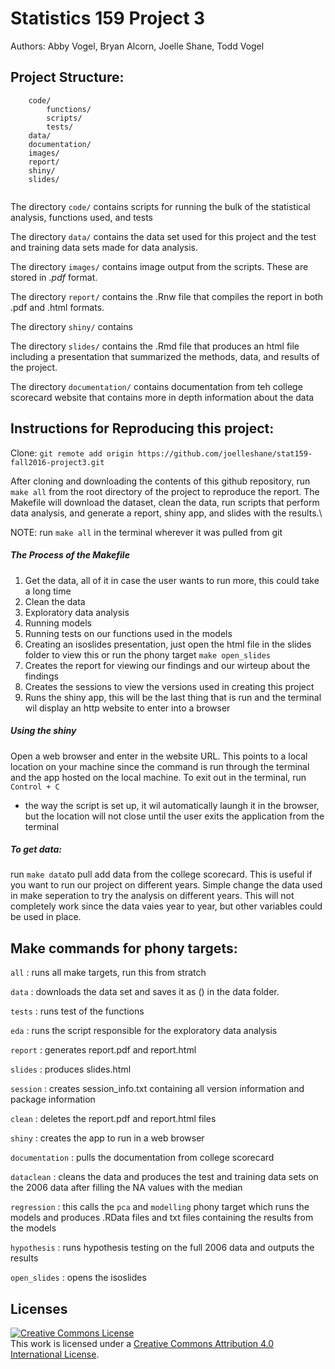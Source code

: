 # Statistics 159 Project 3
Authors: Abby Vogel, Bryan Alcorn, Joelle Shane, Todd Vogel

## Project Structure:

```
	code/
		functions/
		scripts/
		tests/
	data/
	documentation/
	images/
	report/
	shiny/
	slides/
	
```

The directory `code/` contains scripts for running the bulk of the statistical analysis, functions used, and tests

The directory `data/` contains the data set used for this project and the test and training data sets made for data analysis.

The directory `images/` contains image output from the scripts. These are stored in *.pdf* format.

The directory `report/` contains the .Rnw file that compiles the report in both .pdf and .html formats.

The directory `shiny/` contains 

The directory `slides/` contains the .Rmd file that produces an html file including a presentation that summarized the methods, data, and results of the project.

The directory `documentation/` contains documentation from teh college scorecard website that contains more in depth information about the data

## Instructions for Reproducing this project:

Clone: `git remote add origin https://github.com/joelleshane/stat159-fall2016-project3.git`

After cloning and downloading the contents of this github repository, run `make all` from the root directory of the project to reproduce the report. The Makefile will download the dataset, clean the data, run scripts that perform data analysis, and generate a report, shiny app, and slides with the results.\

NOTE: run `make all` in the terminal wherever it was pulled from git

##### The Process of the Makefile

1. Get the data, all of it in case the user wants to run more, this could take a long time
2. Clean the data
3. Exploratory data analysis
4. Running models
5. Running tests on our functions used in the models
6. Creating an isoslides presentation, just open the html file in the slides folder to view this or run the phony target `make open_slides`
7. Creates the report for viewing our findings and our wirteup about the findings
8. Creates the sessions to view the versions used in creating this project
9. Runs the shiny app, this will be the last thing that is run and the terminal wil display an http website to enter into a browser


##### Using the shiny

Open a web browser and enter in the website URL. This points to a local location on your machine since the command is run through the terminal and the app hosted on the local machine. To exit out in the terminal, run `Control + C`

* the way the script is set up, it wil automatically laungh it in the browser, but the location will not close until the user exits the application from the terminal

##### To get data:

run `make data`to pull add data from the college scorecard. This is useful if you want to run our project on different years. Simple change the data used in make seperation to try the analysis on different years. This will not completely work since the data vaies year to year, but other variables could be used in place. 

## Make commands for phony targets:

`all` : runs all make targets, run this from stratch

`data` : downloads the data set and saves it as () in the data folder.

`tests` : runs test of the functions

`eda` : runs the script responsible for the exploratory data analysis

`report` : generates report.pdf and report.html

`slides` : produces slides.html

`session` : creates session_info.txt containing all version information and package information

`clean` : deletes the report.pdf and report.html files

`shiny` : creates the app to run in a web browser

`documentation` : pulls the documentation from college scorecard

`dataclean` : cleans the data and produces the test and training data sets on the 2006 data after filling the NA values with the median

`regression` : this calls the `pca` and `modelling` phony target which runs the models and produces .RData files and txt files containing the results from the models

`hypothesis` : runs hypothesis testing on the full 2006 data and outputs the results

`open_slides` : opens the isoslides


## Licenses

<a rel="license" href="http://creativecommons.org/licenses/by/4.0/"><img alt="Creative Commons License" style="border-width:0" src="https://i.creativecommons.org/l/by/4.0/88x31.png" /></a><br />This work is licensed under a <a rel="license" href="http://creativecommons.org/licenses/by/4.0/">Creative Commons Attribution 4.0 International License</a>.